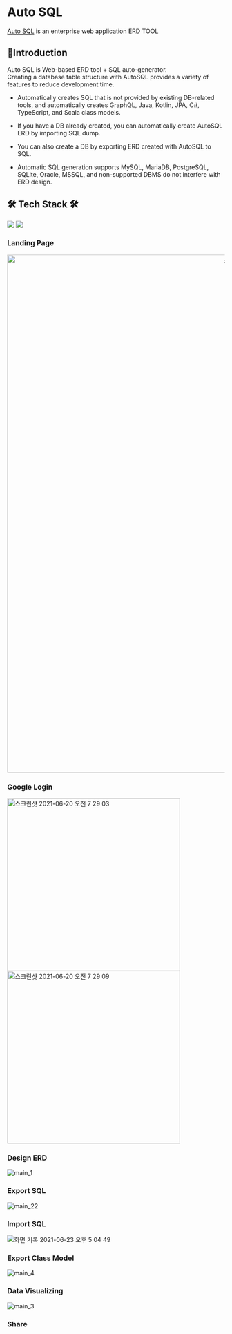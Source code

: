  # Auto SQL 
[Auto SQL](https://autosql.co.kr) is 
an enterprise web application ERD TOOL 

## 🤚Introduction
Auto SQL is Web-based ERD tool + SQL auto-generator. <br/>
Creating a database table structure with AutoSQL provides a variety of features to reduce development time.

- Automatically creates SQL that is not provided by existing DB-related tools, and automatically creates GraphQL, Java, Kotlin, JPA, C#, TypeScript, and Scala class models.

- If you have a DB already created, you can automatically create AutoSQL ERD by importing SQL dump.

- You can also create a DB by exporting ERD created with AutoSQL to SQL.

- Automatic SQL generation supports MySQL, MariaDB, PostgreSQL, SQLite, Oracle, MSSQL, and non-supported DBMS do not interfere with ERD design.
## 🛠 Tech Stack 🛠
<p>
  <img src="https://img.shields.io/badge/-Nodejs-green"/>
  <img src="https://img.shields.io/badge/-Reactjs-blue"/>
</p>

### Landing Page
 <img style="text-align:center" width="1200" alt="스크린샷 2021-06-20 오전 7 16 10" src="https://user-images.githubusercontent.com/45731301/123053348-c13d1a00-d43e-11eb-9a1d-fd24c7a5a5d9.png">

### Google Login
<p>
<img align="center" width="400" alt="스크린샷 2021-06-20 오전 7 29 03" src="https://user-images.githubusercontent.com/45731301/123053491-e7fb5080-d43e-11eb-9a87-56eae0ae0215.png">
 &nbsp; &nbsp;
<img align="center" width="400" alt="스크린샷 2021-06-20 오전 7 29 09" src="https://user-images.githubusercontent.com/45731301/123053474-e467c980-d43e-11eb-9f28-784e839fae47.png">
</p>

### Design ERD
![main_1](https://user-images.githubusercontent.com/45731301/123056534-f6973700-d441-11eb-9d7a-b2d3a721e6e1.gif)


### Export SQL
![main_22](https://user-images.githubusercontent.com/45731301/123055525-f64a6c00-d440-11eb-9239-bb013c2ba2f1.gif)


### Import SQL
![화면 기록 2021-06-23 오후 5 04 49](https://user-images.githubusercontent.com/45731301/123060602-d9646780-d445-11eb-8170-bbff25e000bf.gif)


### Export Class Model
![main_4](https://user-images.githubusercontent.com/45731301/123055697-209c2980-d441-11eb-8bd9-b4398af45cc0.gif)

### Data Visualizing
![main_3](https://user-images.githubusercontent.com/45731301/123059095-69091680-d444-11eb-8f51-e20759471ab9.gif)

### Share

